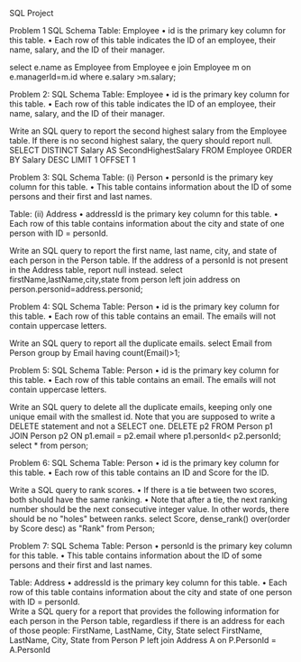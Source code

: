SQL Project

Problem 1 SQL Schema 
Table: Employee • id is the primary key column for this table. • Each row of this table indicates the ID of an employee, their name, salary, and the ID of their manager.
 
select e.name as Employee from Employee e join Employee m on e.managerId=m.id where e.salary >m.salary;

Problem 2: SQL Schema 
Table: Employee • id is the primary key column for this table. • Each row of this table indicates the ID of an employee, their name, salary, and the ID of their manager.
 
Write an SQL query to report the second highest salary from the Employee table. If there is no second highest salary, the query should report null.
SELECT DISTINCT Salary AS SecondHighestSalary FROM Employee ORDER BY Salary DESC LIMIT 1 OFFSET 1

Problem 3: SQL Schema
Table: (i)
Person • personId is the primary key column for this table. • This table contains information about the ID of some persons and their first and last names.
 
Table: (ii)
 Address • addressId is the primary key column for this table. • Each row of this table contains information about the city and state of one person with ID = personId.
 
Write an SQL query to report the first name, last name, city, and state of each person in the Person table. If the address of a personId is not present in the Address table, report null instead.
select firstName,lastName,city,state from person left join address on person.personid=address.personid;

Problem 4: SQL Schema Table: Person • id is the primary key column for this table. • Each row of this table contains an email. The emails will not contain uppercase letters. 
   
Write an SQL query to report all the duplicate emails.
select Email from Person group by Email having count(Email)>1;


Problem 5: SQL Schema
Table: Person • id is the primary key column for this table. • Each row of this table contains an email. The emails will not contain uppercase letters.
 
Write an SQL query to delete all the duplicate emails, keeping only one unique email with the smallest id. Note that you are supposed to write a DELETE statement and not a SELECT one.
DELETE p2 FROM Person p1 JOIN Person p2 ON p1.email = p2.email where p1.personId< p2.personId; select * from person;


Problem 6: SQL Schema
Table: Person • id is the primary key column for this table. • Each row of this table contains an ID and Score for the ID.
 
Write a SQL query to rank scores. • If there is a tie between two scores, both should have the same ranking. • Note that after a tie, the next ranking number should be the next consecutive integer value. In other words, there should be no "holes" between ranks.
select Score, dense_rank() over(order by Score desc) as "Rank" from Person;


Problem 7: SQL Schema
Table: Person • personId is the primary key column for this table. • This table contains information about the ID of some persons and their first and last names.
 
Table: Address • addressId is the primary key column for this table. • Each row of this table contains information about the city and state of one person with ID = personId.  
Write a SQL query for a report that provides the following information for each person in the Person table, regardless if there is an address for each of those people: FirstName, LastName, City, State
select FirstName, LastName, City, State from Person P left join Address A on P.PersonId = A.PersonId





